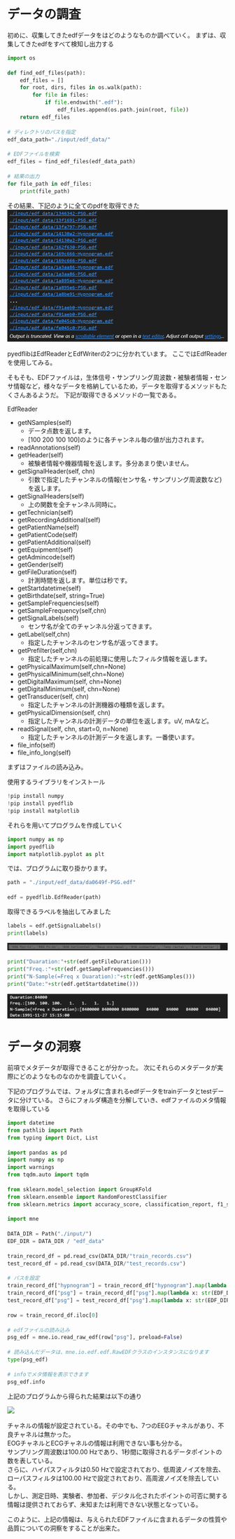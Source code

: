 # データの調査

初めに、収集してきたedfデータをはどのようなものか調べていく。
まずは、収集してきたedfをすべて検知し出力する
```Python
import os

def find_edf_files(path):
    edf_files = []
    for root, dirs, files in os.walk(path):
        for file in files:
            if file.endswith(".edf"):
                edf_files.append(os.path.join(root, file))
    return edf_files

# ディレクトリのパスを指定
edf_data_path="./input/edf_data/"

# EDFファイルを検索
edf_files = find_edf_files(edf_data_path)

# 結果の出力
for file_path in edf_files:
    print(file_path)
```
その結果、下記のように全てのpdfを取得できた
![Alt text](./image/image01_01.png)

pyedflibはEdfReaderとEdfWriterの2つに分かれています。
ここではEdfReaderを使用してみる。

そもそも、EDFファイルは，生体信号・サンプリング周波数・被験者情報・センサ情報など，様々なデータを格納しているため，データを取得するメソッドもたくさんあるようだ。
下記が取得できるメソッドの一覧である。

EdfReader
- getNSamples(self)
  - データ点数を返します。
  - [100 200 100 100]のように各チャンネル毎の値が出力されます。
- readAnnotations(self)
- getHeader(self)
  - 被験者情報や機器情報を返します。多分あまり使いません。
- getSignalHeader(self, chn)
  - 引数で指定したチャンネルの情報(センサ名・サンプリング周波数など)を返します。
- getSignalHeaders(self)
  - 上の関数を全チャンネル同時に。
- getTechnician(self)
- getRecordingAdditional(self)
- getPatientName(self)
- getPatientCode(self)
- getPatientAdditional(self)
- getEquipment(self)
- getAdmincode(self)
- getGender(self)
- getFileDuration(self)
  - 計測時間を返します。単位は秒です。
- getStartdatetime(self)
- getBirthdate(self, string=True)
- getSampleFrequencies(self)
- getSampleFrequency(self,chn)
- getSignalLabels(self)
  - センサ名が全てのチャンネル分返ってきます。
- getLabel(self,chn)
  - 指定したチャンネルのセンサ名が返ってきます。
- getPrefilter(self,chn)
  - 指定したチャンネルの前処理に使用したフィルタ情報を返します。
- getPhysicalMaximum(self,chn=None)
- getPhysicalMinimum(self,chn=None)
- getDigitalMaximum(self, chn=None)
- getDigitalMinimum(self, chn=None)
- getTransducer(self, chn)
  - 指定したチャンネルの計測機器の種類を返します。
- getPhysicalDimension(self, chn)
  - 指定したチャンネルの計測データの単位を返します。uV, mAなど。
- readSignal(self, chn, start=0, n=None)
  - 指定したチャンネルの計測データを返します。一番使います。
- file_info(self)
- file_info_long(self)

まずはファイルの読み込み。

使用するライブラリをインストール

```Python
!pip install numpy
!pip install pyedflib
!pip install matplotlib
```

それらを用いてプログラムを作成していく
```Python
import numpy as np
import pyedflib
import matplotlib.pyplot as plt
```

では、プログラムに取り掛かります。
```python
path = "./input/edf_data/da0649f-PSG.edf"

edf = pyedflib.EdfReader(path)
```

取得できるラベルを抽出してみました
```Python 
labels = edf.getSignalLabels()
print(labels)
```
![Alt text](./image/image01_02.png)

```Python
print("Duaration:"+str(edf.getFileDuration()))
print("Freq.:"+str(edf.getSampleFrequencies()))
print("N-Sample(=Freq x Duaration):"+str(edf.getNSamples()))
print("Date:"+str(edf.getStartdatetime()))
```
![Alt text](./image/image01_03.png)

# データの洞察
前項でメタデータが取得できることが分かった。
次にそれらのメタデータが実際にどのようなものなのかを調査していく。

下記のプログラムでは、フォルダに含まれるedfデータをtrainデータとtestデータに分けている。
さらにフォルダ構造を分解していき、edfファイルのメタ情報を取得している
```Python
import datetime
from pathlib import Path
from typing import Dict, List

import pandas as pd
import numpy as np
import warnings
from tqdm.auto import tqdm

from sklearn.model_selection import GroupKFold
from sklearn.ensemble import RandomForestClassifier
from sklearn.metrics import accuracy_score, classification_report, f1_score

import mne

DATA_DIR = Path("./input/")
EDF_DIR = DATA_DIR / "edf_data"

train_record_df = pd.read_csv(DATA_DIR/"train_records.csv")
test_record_df = pd.read_csv(DATA_DIR/"test_records.csv")

# パスを設定
train_record_df["hypnogram"] = train_record_df["hypnogram"].map(lambda x: str(EDF_DIR/x))
train_record_df["psg"] = train_record_df["psg"].map(lambda x: str(EDF_DIR/x))
test_record_df["psg"] = test_record_df["psg"].map(lambda x: str(EDF_DIR/x))

row = train_record_df.iloc[0]

# edfファイルの読み込み
psg_edf = mne.io.read_raw_edf(row["psg"], preload=False)

# 読み込んだデータは、mne.io.edf.edf.RawEDFクラスのインスタンスになります
type(psg_edf)

# infoでメタ情報を表示できます
psg_edf.info
```

上記のプログラムから得られた結果は以下の通り

![](https://gyazo.com/c82e02b7426bde9132b6a37c6a598527.png)

チャネルの情報が設定されている。その中でも、7つのEEGチャネルがあり、不良チャネルは無かった。<br>
EOGチャネルとECGチャネルの情報は利用できない事も分かる。<br>
サンプリング周波数は100.00 Hzであり、1秒間に取得されるデータポイントの数を表している。<br>
さらに、ハイパスフィルタは0.50 Hzで設定されており、低周波ノイズを除去、ローパスフィルタは100.00 Hzで設定されており、高周波ノイズを除去している。<br>
しかし、測定日時、実験者、参加者、デジタル化されたポイントの可否に関する情報は提供されておらず、未知または利用できない状態となっている。<br>

このように、上記の情報は、与えられたEDFファイルに含まれるデータの性質や品質についての洞察をすることが出来た。